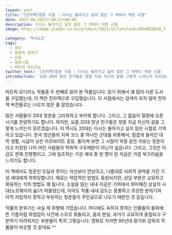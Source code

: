 ```yaml
---
layout: post
title: "[전자책]청춘 시절 - 다시는 돌아가고 싶지 않은 그 약하디 약한 시절"
date: 2017-06-26T23:00:27+00:00
description: 다시는 돌아가고 싶지 않은 그 약하디 약한 시절
image: http://image.aladin.co.kr/product/5021/12/letslook/8954626610_f.jpg

category: '독서노트'  
tags: 
  - 루이
  - 몽환적 분위기
  - 오딜
  - 청춘시절
  - 파트릭 모디아노
twitter_text: '[전자책]청춘 시절 - 다시는 돌아가고 싶지 않은 그 약하디 약한 시절'
introduction: '요즘 20대 청년 친구들은 정말 지금 자신의 삶을 그렇게 느끼는지 모르겠습니다. 저 역시도 20대는 다시는 돌아가고 싶지 않은 시절로 기억하고 있습니다.'
---
```


파트릭 모디아노 작품중 두 번째로 읽어 본 작품입니다. 읽기 위해서 꽤 많이 다른 도서를 구입했는데, 이 책만 전자책으로 구입했습니다. 타 서점에서는 검색이 되지 않아 전자책 버전들로는 나오지 않은 줄 알았습니다. 

많은 사람들이 20대 청춘을 그리워하고 부러워 합니다. 그리고, 그 젊음이 절정에 오른 시기를 찬양하기도 합니다. 하지만, 요즘 20대 청년 친구들은 정말 지금 자신의 삶을 그렇게 느끼는지 모르겠습니다. 저 역시도 20대는 다시는 돌아가고 싶지 않은 시절로 기억하고 있습니다. 한국 청년들의 지옥 코스 중 하나인 군대를 비롯해서, 힘겹게 들어간 대학 생활, 시급이 낮은 아르바이트 등등. 돌이켜 보면 그 시절이 악몽 같은 이유는 청춘이라고 지정된 나이 어린 사람들의 착취적 구조때문이 아닌가 싶습니다. 그리고, 그것은 지금도 현재 진행형이고, 그에 일조하는 기성 세대 중 한 명이 된 지금은 가끔 부끄러움을 느끼기도 합니다.

이 책에서도 청춘인 오딜과 루이는 자신보다 연상이고, 나름대로 사회적 권력을 가진 기성 세대에게 착취당합니다. 때로는 억압적인 방법도 동원되지만, 상당 부분은 교묘하고 회유하는 식의 방법도 꽤 됩니다. 소설을 읽는 내내 지금은 기억에서 희미해진 상실의 시대(노르웨이의 숲)가 떠올랐는데, 아마도 작품 내내 감도는 몽롱하고 흐릿한 분위기와 아직 자립하지 못하고 부유하는 청춘들이 주인공으로 나오기 때문인 것 같습니다.

작품의 분위기는 사실 제 취향에 가깝습니다. 어디에도 속하지 못하는 인물들이 물위에 뜬 기름처럼 하염없이 사건에 스르르 휘둘리고, 꿈과 현실, 과거가 교묘하게 중첩되고 구분하기 어려워지는 부분들이 특히 그렇습니다. 영화로 치자면 90년대 왕가위 감독의 작품들이 비슷할 것 같네요.^^